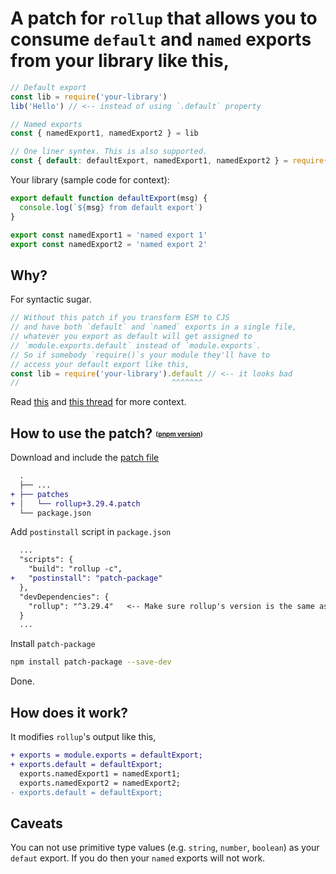 # A patch for `rollup` that allows you to consume `default` and `named` exports from your library like this,

```js
// Default export
const lib = require('your-library')
lib('Hello') // <-- instead of using `.default` property

// Named exports
const { namedExport1, namedExport2 } = lib

// One liner syntex. This is also supported.
const { default: defaultExport, namedExport1, namedExport2 } = require('your-library')
```

Your library (sample code for context):

```js
export default function defaultExport(msg) {
  console.log(`${msg} from default export`)
}

export const namedExport1 = 'named export 1'
export const namedExport2 = 'named export 2'
```

## Why?

For syntactic sugar.

```js
// Without this patch if you transform ESM to CJS
// and have both `default` and `named` exports in a single file,
// whatever you export as default will get assigned to
// `module.exports.default` instead of `module.exports`.
// So if somebody `require()`s your module they'll have to
// access your default export like this,
const lib = require('your-library').default // <-- it looks bad
//                                  ^^^^^^^
```

Read [this](https://stackoverflow.com/questions/58246998/mixing-default-and-named-exports-with-rollup) and [this thread](https://github.com/rollup/rollup/issues/1961) for more context.

## How to use the patch? <sub><sup><sub><sup>([pnpm version](https://github.com/avisek/rollup-patch-seamless-default-export/tree/pnpm))</sup></sub></sup></sub>

Download and include the [patch file](https://github.com/avisek/rollup-patch-seamless-default-export/blob/npm/patches/rollup+3.29.4.patch)

```diff
  .
  ├── ...
+ ├── patches
+ │   └── rollup+3.29.4.patch
  └── package.json
```

Add `postinstall` script in `package.json`

```diff
  ...
  "scripts": {
    "build": "rollup -c",
+   "postinstall": "patch-package"
  },
  "devDependencies": {
    "rollup": "^3.29.4"   <-- Make sure rollup's version is the same as the patch
  }
  ...
```

Install `patch-package`

```sh
npm install patch-package --save-dev
```
Done.

## How does it work?

It modifies `rollup`'s output like this,

```diff
+ exports = module.exports = defaultExport;
+ exports.default = defaultExport;
  exports.namedExport1 = namedExport1;
  exports.namedExport2 = namedExport2;
- exports.default = defaultExport;
```

## Caveats

You can not use primitive type values (e.g. `string`, `number`, `boolean`) as your `defaut` export. If you do then your `named` exports will not work.
